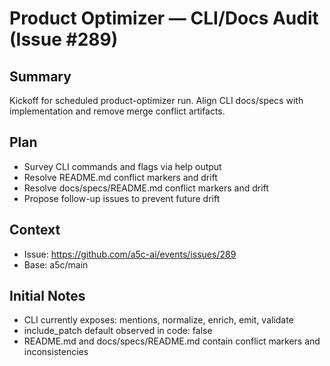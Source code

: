 # Product Optimizer — CLI/Docs Audit (Issue #289)

## Summary

Kickoff for scheduled product-optimizer run. Align CLI docs/specs with implementation and remove merge conflict artifacts.

## Plan

- Survey CLI commands and flags via help output
- Resolve README.md conflict markers and drift
- Resolve docs/specs/README.md conflict markers and drift
- Propose follow-up issues to prevent future drift

## Context

- Issue: https://github.com/a5c-ai/events/issues/289
- Base: a5c/main

## Initial Notes

- CLI currently exposes: mentions, normalize, enrich, emit, validate
- include_patch default observed in code: false
- README.md and docs/specs/README.md contain conflict markers and inconsistencies
